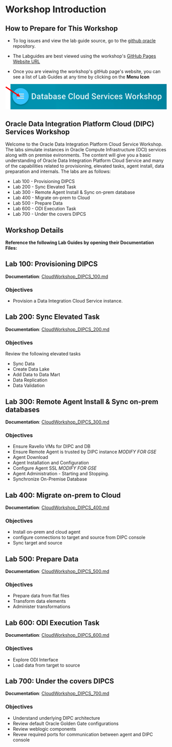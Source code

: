 # Workshop Introduction

## How to Prepare for This Workshop

- To log issues and view the lab guide source, go to the [github oracle](https://github.com/oracle/learning-library/tree/master/workshops/dbcs-dba) repository.

- The Labguides are best viewed using the workshop's [GitHub Pages Website URL](https://oracle.github.io/learning-library/workshops/dbcs-dba) 

- Once you are viewing the workshop's gitHub page's website, you can see a list of Lab Guides at any time by clicking on the **Menu Icon**

![](images/WorkshopMenu.png)  

## Oracle Data Integration Platform Cloud (DIPC) Services Workshop

Welcome to the Oracle Data Integration Platform Cloud Service Workshop. The labs simulate instances in Oracle Compute Infrastructure (OCI) services along with on premise evironments.  The content will give you a basic understanding of Oracle Data Integration Platform Cloud Service and many of the capabilities related to provisioning, elevated tasks, agent install, data preparation and internals.  The labs are as follows:
-  Lab 100 - Provisioning DIPCS
-  Lab 200 - Sync Elevated Task
-  Lab 300 - Remote Agent Install & Sync on-prem database
-  Lab 400 - Migrate on-prem to Cloud
-  Lab 500 - Prepare Data
-  Lab 600 - ODI Execution Task
-  Lab 700 - Under the covers DIPCS


## Workshop Details

**Reference the following Lab Guides by opening their Documentation Files:**

## Lab 100: Provisioning DIPCS

**Documentation**: [CloudWorkshop\_DIPCS\_100.md](CloudWorkshop\_DIPCS\_100.md)

### Objectives

-   Provision a Data Integration Cloud Service instance.

## Lab 200: Sync Elevated Task

**Documentation**: [CloudWorkshop\_DIPCS\_200.md](CloudWorkshop\_DIPCS\_200.md)

### Objectives
Review the following elevated tasks
-   Sync Data
-   Create Data Lake
-   Add Data to Data Mart
-   Data Replication
-   Data Validation

## Lab 300: Remote Agent Install & Sync on-prem databases

**Documentation**: [CloudWorkshop\_DIPCS\_300.md](CloudWorkshop\_DIPCS\_300.md)

### Objectives

-   Ensure Ravello VMs for DIPC and DB 
-	Ensure Remote Agent is trusted by DIPC instance *MODIFY FOR GSE*
-   Agent Download
-   Agent Installation and Configuration
-   Configure Agent SSL *MODIFY FOR GSE*
-	Agent Administration - Starting and Stopping.
-   Synchronize On-Premise Database


## Lab 400:  Migrate on-prem to Cloud

**Documentation**: [CloudWorkshop\_DIPCS\_400.md](CloudWorkshop\_DIPCS\_400.md)

### Objectives

-   Install on-prem and cloud agent
-   configure connections to target and source from DIPC console
-   Sync target and source


## Lab 500:  Prepare Data

**Documentation**: [CloudWorkshop\_DIPCS\_500.md](CloudWorkshop\_DIPCS\_500.md)

### Objectives

-   Prepare data from flat files
-   Transform data elements
-   Administer transformations


## Lab 600:  ODI Execution Task

**Documentation**: [CloudWorkshop\_DIPCS\_600.md](CloudWorkshop\_DIPCS\_600.md)

### Objectives

-   Explore ODI Interface
-   Load data from target to source

## Lab 700:  Under the covers DIPCS

**Documentation**: [CloudWorkshop\_DIPCS\_700.md](CloudWorkshop\_DIPCS\_700.md)

### Objectives

-   Understand underlying DIPC architecture
-   Review default Oracle Golden Gate configurations
-   Review weblogic components
-   Revew required ports for communication between agent and DIPC console
